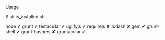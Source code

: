 Usage

$ sh is_installed.sh

node ✔
grunt ✔
testacular ✔
uglifyjs ✔
requirejs ✘
lodash ✘
gem ✔
grunt-shell ✔
grunt-hashres ✘
gruntacular ✔


